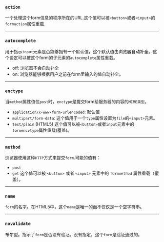 ### `action`
一个处理这个form信息的程序所在的URL.这个值可以被`<button>`或者`<input>`的`formaction`属性重载.

---

### `autocomplete`
 用于指示`input`元素是否能够拥有一个默认值，这个默认值由浏览器自动补全。这个设定可以被这个form的子元素的`autocomplete`属性重载。
 - off: 浏览器不会自动补全
 - on: 浏览器能够根据用户之前在form里输入的值自动补全。

---

### `enctype`
当`method`属性值位`post`时，`enctype`是提交form给服务器的内容的`MIME类型`。
- `application/x-www-form-urlencoded`: 默认值
- `multipart/form-data`: 这个值用于一个`type`属性设置为`file`的`<input>`元素。
- `text/plain` (HTML5)
这个值可以被`<button>`或者`input`元素中的`formencvtype`属性重载(覆盖)。

---

### `method`
浏览器使用这种`HTTP`方式来提交`form`.可能的值有：
- `post`
- `get`
这个值可以被 `<button>` 或者 `<input>` 元素中的 `formmethod` 属性重载（覆盖）。

---

### `name`
`form`的名字。在HTML5中，这个`name`是唯一的而不仅仅是一个空字符串。

---

### `novalidate`
布尔型。指示了`form`是否没有验证。没有指定，这个`form`是验证通过的。


































